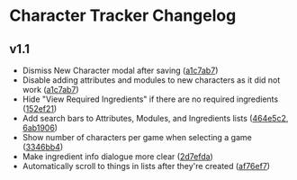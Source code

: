 # Character Tracker Changelog

## v1.1

* Dismiss New Character modal after saving ([a1c7ab7](https://github.com/Isvvc/Character-Tracker/commit/a1c7ab7fcce36a04e492b0bd5b3dd92a81f729d9))
* Disable adding attributes and modules to new characters as it did not work ([a1c7ab7](https://github.com/Isvvc/Character-Tracker/commit/a1c7ab7fcce36a04e492b0bd5b3dd92a81f729d9))
* Hide "View Required Ingredients" if there are no required ingredients ([152ef21](https://github.com/Isvvc/Character-Tracker/commit/152ef219d109d3820261578ecb9594f793aeeb68))
* Add search bars to Attributes, Modules, and Ingredients lists ([464e5c2](https://github.com/Isvvc/Character-Tracker/commit/464e5c2dde75cd900005065b5f6023a3d765611f), [6ab1906](https://github.com/Isvvc/Character-Tracker/commit/6ab1906d0a9033711fbb17cde428fcabf40c4198))
* Show number of characters per game when selecting a game ([3346bb4](https://github.com/Isvvc/Character-Tracker/commit/3346bb427ff23085c1fac1da1705bd979a83d070))
* Make ingredient info dialogue more clear ([2d7efda](https://github.com/Isvvc/Character-Tracker/commit/2d7efdae07b629ae5741fc879f646085934d3e5a))
* Automatically scroll to things in lists after they're created ([af76ef7](https://github.com/Isvvc/Character-Tracker/commit/af76ef7b88cda0c8b37cc0067be8000e090a206e))
